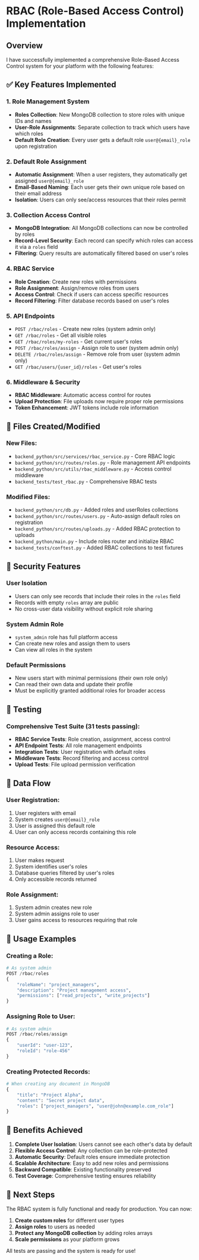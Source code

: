 # RBAC (Role-Based Access Control) Implementation

## Overview

I have successfully implemented a comprehensive Role-Based Access Control system for your platform with the following features:

## ✅ Key Features Implemented

### 1. Role Management System
- **Roles Collection**: New MongoDB collection to store roles with unique IDs and names
- **User-Role Assignments**: Separate collection to track which users have which roles
- **Default Role Creation**: Every user gets a default role `user@{email}_role` upon registration

### 2. Default Role Assignment
- **Automatic Assignment**: When a user registers, they automatically get assigned `user@{email}_role`
- **Email-Based Naming**: Each user gets their own unique role based on their email address
- **Isolation**: Users can only see/access resources that their roles permit

### 3. Collection Access Control
- **MongoDB Integration**: All MongoDB collections can now be controlled by roles
- **Record-Level Security**: Each record can specify which roles can access it via a `roles` field
- **Filtering**: Query results are automatically filtered based on user's roles

### 4. RBAC Service
- **Role Creation**: Create new roles with permissions
- **Role Assignment**: Assign/remove roles from users  
- **Access Control**: Check if users can access specific resources
- **Record Filtering**: Filter database records based on user's roles

### 5. API Endpoints
- `POST /rbac/roles` - Create new roles (system admin only)
- `GET /rbac/roles` - Get all visible roles  
- `GET /rbac/roles/my-roles` - Get current user's roles
- `POST /rbac/roles/assign` - Assign role to user (system admin only)
- `DELETE /rbac/roles/assign` - Remove role from user (system admin only)
- `GET /rbac/users/{user_id}/roles` - Get user's roles

### 6. Middleware & Security
- **RBAC Middleware**: Automatic access control for routes
- **Upload Protection**: File uploads now require proper role permissions
- **Token Enhancement**: JWT tokens include role information

## 📁 Files Created/Modified

### New Files:
- `backend_python/src/services/rbac_service.py` - Core RBAC logic
- `backend_python/src/routes/roles.py` - Role management API endpoints  
- `backend_python/src/utils/rbac_middleware.py` - Access control middleware
- `backend_tests/test_rbac.py` - Comprehensive RBAC tests

### Modified Files:
- `backend_python/src/db.py` - Added roles and userRoles collections
- `backend_python/src/routes/users.py` - Auto-assign default roles on registration
- `backend_python/src/routes/uploads.py` - Added RBAC protection to uploads
- `backend_python/main.py` - Include roles router and initialize RBAC
- `backend_tests/conftest.py` - Added RBAC collections to test fixtures

## 🔐 Security Features

### User Isolation
- Users can only see records that include their roles in the `roles` field
- Records with empty `roles` array are public
- No cross-user data visibility without explicit role sharing

### System Admin Role
- `system_admin` role has full platform access
- Can create new roles and assign them to users
- Can view all roles in the system

### Default Permissions
- New users start with minimal permissions (their own role only)
- Can read their own data and update their profile
- Must be explicitly granted additional roles for broader access

## 🧪 Testing

### Comprehensive Test Suite (31 tests passing):
- **RBAC Service Tests**: Role creation, assignment, access control
- **API Endpoint Tests**: All role management endpoints
- **Integration Tests**: User registration with default roles
- **Middleware Tests**: Record filtering and access control
- **Upload Tests**: File upload permission verification

## 🔄 Data Flow

### User Registration:
1. User registers with email
2. System creates `user@{email}_role` 
3. User is assigned this default role
4. User can only access records containing this role

### Resource Access:
1. User makes request
2. System identifies user's roles
3. Database queries filtered by user's roles
4. Only accessible records returned

### Role Assignment:
1. System admin creates new role
2. System admin assigns role to user
3. User gains access to resources requiring that role

## 🚀 Usage Examples

### Creating a Role:
```python
# As system admin
POST /rbac/roles
{
    "roleName": "project_managers",
    "description": "Project management access",
    "permissions": ["read_projects", "write_projects"]
}
```

### Assigning Role to User:
```python
# As system admin
POST /rbac/roles/assign
{
    "userId": "user-123",
    "roleId": "role-456"
}
```

### Creating Protected Records:
```python
# When creating any document in MongoDB
{
    "title": "Project Alpha",
    "content": "Secret project data",
    "roles": ["project_managers", "user@john@example.com_role"]
}
```

## 🎯 Benefits Achieved

1. **Complete User Isolation**: Users cannot see each other's data by default
2. **Flexible Access Control**: Any collection can be role-protected
3. **Automatic Security**: Default roles ensure immediate protection
4. **Scalable Architecture**: Easy to add new roles and permissions
5. **Backward Compatible**: Existing functionality preserved
6. **Test Coverage**: Comprehensive testing ensures reliability

## 🔧 Next Steps

The RBAC system is fully functional and ready for production. You can now:

1. **Create custom roles** for different user types
2. **Assign roles** to users as needed
3. **Protect any MongoDB collection** by adding roles arrays
4. **Scale permissions** as your platform grows

All tests are passing and the system is ready for use!
